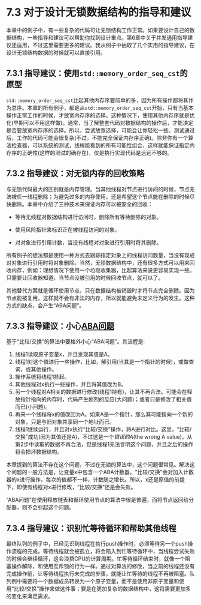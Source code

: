 # 7.3 对于设计无锁数据结构的指导和建议

本章中的例子中，有一些复杂的代码可让无锁结构工作正常。如果要设计自己的数据结构，一些指导和建议可以帮助你找到设计重点。第6章中关于并发通用指导建议还适用，不过这里需要更多的建议。我从例子中抽取了几个实用的指导建议，在设计无锁结构数据的时候就可以直接引用。

## 7.3.1 指导建议：使用`std::memory_order_seq_cst`的原型

`std::memory_order_seq_cst`比起其他内存序要简单的多，因为所有操作都将其作为总序。本章的所有例子，都是从`std::memory_order_seq_cst`开始，只有当基本操作正常工作的时候，才放宽内存序的选择。这种情况下，使用其他内存序就是优化(早期可以不用这样做)。通常，当了解整套代码对数据结构的操作后，才能决定是否要放宽内存序的选择。所以，尝试放宽选择，可能会让你轻松一些。测试通过后，工作的代码可能会很复杂(不过，不能完全保证内存序正确)。除非你有一个算法检查器，可以系统的测试，线程能看到的所有可能性组合，这样就能保证指定内存序的正确性(这样的测试的确存在)，仅是执行实现代码是远远不够的。

## 7.3.2 指导建议：对无锁内存的回收策略

与无锁代码最大的区别就是内存管理。当其他线程对节点进行访问的时候，节点无法被任一线程删除；为避免过多的内存使用，还是希望这个节点能在删除的时候尽快删除。本章中介绍了三种技术来保证内存可以被安全的回收：

- 等待无线程对数据结构进行访问时，删除所有等待删除的对象。

- 使用风险指针来标识正在被线程访问的对象。

- 对对象进行引用计数，当没有线程对对象进行引用时将其删除。

所有例子的想法都是使用一种方式去跟踪指定对象上的线程访问数量，当没有现成对对象进行引用时将对象删除。当然，无锁数据结构中，还有很多方式可以用来回收内存，例如：理想情况下使用一个垃圾收集器，比起算法来说更容易实现一些。只需要让回收器知道，当节点没被引用的时候回收节点，就可以了。

其他替代方案就是循环使用节点，只在数据结构被销毁时才将节点完全删除。因为节点能被复用，这样就不会有非法的内存，所以就能避免未定义行为的发生。这种方式的缺点，会产生“ABA问题”。

## 7.3.3 指导建议：小心[ABA问题](https://en.wikipedia.org/wiki/ABA_problem)

基于“比较/交换”的算法中要格外小心“ABA问题”。其流程是:

1. 线程1读取原子变量x，并且发现其值是A。
2. 线程1对这个值进行一些操作，比如，解引用(当其是一个指针的时候)，或做查询，或其他操作。
3. 操作系统将线程1挂起。
4. 其他线程对x执行一些操作，并且将其值改为B。
5. 另一个线程对A相关的数据进行修改(线程1持有)，让其不再合法。可能会在释放指针指向的内存时，代码产生剧烈的反应(大问题)；或者只是修改了相关值而已(小问题)。
6. 再来一个线程将x的值改回为A。如果A是一个指针，那么其可能指向一个新的对象，只是与旧对象共享同一个地址而已。
7. 线程1继续运行，并且对x执行“比较/交换”操作，将A进行对比。这里，“比较/交换”成功(因为其值还是A)，不过这是一个*错误的A*(the wrong A value)。从第2步中读取的数据不再合法，但是线程1无法言明这个问题，并且之后的操作将会损坏数据结构。

本章提到的算法不存在这个问题，不过在无锁的算法中，这个问题很常见。解决这个问题的一般方法是，让变量x中包含一个ABA计数器。“比较/交换”会对加入计数器的x进行操作，每次的值都不一样，计数随之增长。所以，x还是原值的前提下，即使有线程对x进行修改，“比较/交换”还是会失败。

“ABA问题”在使用释放链表和循环使用节点的算法中很是普遍，而将节点返回给分配器，则不会引起这个问题。

## 7.3.4 指导建议：识别忙等待循环和帮助其他线程

最终队列的例子中，已经见识到线程在执行push操作时，必须等待另一个push操作流程的完成。等待线程就会被孤立，将会陷入到忙等待循环中，当线程尝试失败的时候会继续循环，这会浪费CPU的计算周期。忙等待循环结束时，就像一个阻塞操作解除，和使用互斥锁的行为一样。通过对算法的修改，当之前的线程还没有完成操作前，让等待线程执行未完成的步骤，就能让忙等待的线程不再被阻塞。队列例中需要将一个数据成员转换为一个原子变量，而不是使用非原子变量和使用“比较/交换”操作来做这件事；要是在更加复杂的数据结构中，这将需要更加多的变化来满足需求。